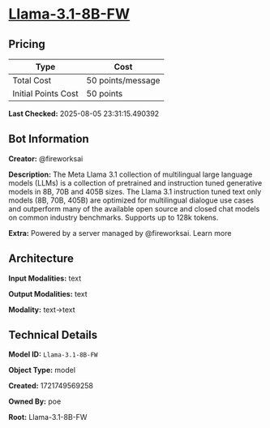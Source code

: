 # [Llama-3.1-8B-FW](https://poe.com/Llama-3.1-8B-FW)

## Pricing

| Type | Cost |
|------|------|
| Total Cost | 50 points/message |
| Initial Points Cost | 50 points |

**Last Checked:** 2025-08-05 23:31:15.490392


## Bot Information

**Creator:** @fireworksai

**Description:** The Meta Llama 3.1 collection of multilingual large language models (LLMs) is a collection of pretrained and instruction tuned generative models in 8B, 70B and 405B sizes. The Llama 3.1 instruction tuned text only models (8B, 70B, 405B) are optimized for multilingual dialogue use cases and outperform many of the available open source and closed chat models on common industry benchmarks. Supports up to 128k tokens.

**Extra:** Powered by a server managed by @fireworksai. Learn more


## Architecture

**Input Modalities:** text

**Output Modalities:** text

**Modality:** text->text


## Technical Details

**Model ID:** `Llama-3.1-8B-FW`

**Object Type:** model

**Created:** 1721749569258

**Owned By:** poe

**Root:** Llama-3.1-8B-FW
